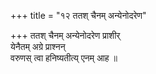 +++
title = "१२ ततश् चैनम् अन्येनोदरेण"

+++
ततश् चैनम् अन्येनोदरेण प्राशीर्  
येनैतम् अग्रे प्राश्नन्  
वरुणस् त्वा हनिष्यतीत्य् एनम् आह ॥